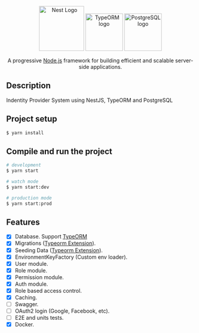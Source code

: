 <p align="center">
  <a href="http://nestjs.com/" target="blank"><img src="https://nestjs.com/img/logo-small.svg" width="120" alt="Nest Logo" /></a>
    <a href="https://typeorm.io/" target="blank"><img src="https://avatars.githubusercontent.com/u/20165699" height="100" alt="TypeORM logo" /></a>
  <a href="https://www.postgresql.org/" target="blank"><img src="https://www.postgresql.org/media/img/about/press/elephant.png" height="100" alt="PostgreSQL logo" /></a>
</p>

[circleci-image]: https://img.shields.io/circleci/build/github/nestjs/nest/master?token=abc123def456
[circleci-url]: https://circleci.com/gh/nestjs/nest

  <p align="center">A progressive <a href="http://nodejs.org" target="_blank">Node.js</a> framework for building efficient and scalable server-side applications.</p>
    <p align="center">

## Description
Indentity Provider System using NestJS, TypeORM and PostgreSQL

## Project setup

```bash
$ yarn install
```

## Compile and run the project

```bash
# development
$ yarn start

# watch mode
$ yarn start:dev

# production mode
$ yarn start:prod
```
## Features

  - [x] Database. Support [TypeORM](https://www.npmjs.com/package/typeorm)
  - [x] Migrations ([Typeorm Extension](https://www.npmjs.com/package/typeorm-extension)).
  - [x] Seeding Data ([Typeorm Extension](https://www.npmjs.com/package/typeorm-extension)).
  - [x] EnvironmentKeyFactory (Custom env loader).
  - [x] User module.
  - [x] Role module.
  - [x] Permission module.
  - [x] Auth module.
  - [x] Role based access control.
  - [x] Caching.
  - [ ] Swagger.
  - [ ] OAuth2 login (Google, Facebook, etc).
  - [ ] E2E and units tests.
  - [x] Docker.